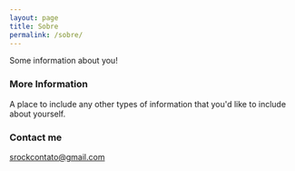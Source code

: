 ```yaml
---
layout: page
title: Sobre
permalink: /sobre/
---
```


Some information about you!

### More Information

A place to include any other types of information that you'd like to include about yourself.

### Contact me

[srockcontato@gmail.com](mailto:srockcontato@gmail.com)